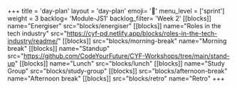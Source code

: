 +++
title = 'day-plan'
layout = 'day-plan'
emoji= '📝'
menu_level = ['sprint']
weight = 3
backlog= 'Module-JS1'
backlog_filter= 'Week 2'
[[blocks]]
name="Energiser"
src="blocks/energiser"
[[blocks]]
name="Roles in the tech industry"
src="https://cyf-pd.netlify.app/blocks/roles-in-the-tech-industry/readme/"
[[blocks]]
src="blocks/morning-break"
name="Morning break"
[[blocks]]
name="Standup"
src="https://github.com/CodeYourFuture/CYF-Workshops/tree/main/stand-up"
[[blocks]]
name="Lunch"
src="blocks/lunch"
[[blocks]]
name="Study Group"
src="blocks/study-group"
[[blocks]]
src="blocks/afternoon-break"
name="Afternoon break"
[[blocks]]
src="blocks/retro"
name="Retro"
+++
